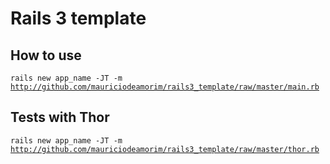 # Rails 3 template

## How to use

<code>rails new app_name -JT -m http://github.com/mauriciodeamorim/rails3_template/raw/master/main.rb</code>

## Tests with Thor

<code>rails new app_name -JT -m http://github.com/mauriciodeamorim/rails3_template/raw/master/thor.rb</code>
